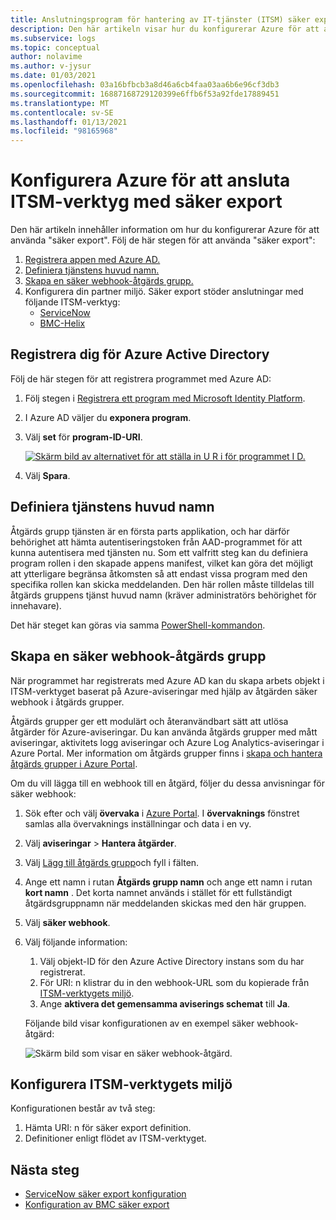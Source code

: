 ```yaml
---
title: Anslutningsprogram för hantering av IT-tjänster (ITSM) säker export i Azure Monitor – Azure-konfigurationer
description: Den här artikeln visar hur du konfigurerar Azure för att ansluta dina ITSM-produkter/-tjänster med säker export i Azure Monitor för att centralt övervaka och hantera ITSM-arbetsobjekt.
ms.subservice: logs
ms.topic: conceptual
author: nolavime
ms.author: v-jysur
ms.date: 01/03/2021
ms.openlocfilehash: 03a16bfbcb3a8d46a6cb4faa03aa6b6e96cf3db3
ms.sourcegitcommit: 16887168729120399e6ffb6f53a92fde17889451
ms.translationtype: MT
ms.contentlocale: sv-SE
ms.lasthandoff: 01/13/2021
ms.locfileid: "98165968"
---
```

# <a name="configure-azure-to-connect-itsm-tools-using-secure-export"></a>Konfigurera Azure för att ansluta ITSM-verktyg med säker export

Den här artikeln innehåller information om hur du konfigurerar Azure för att använda "säker export".
Följ de här stegen för att använda "säker export":

1. [Registrera appen med Azure AD.](./itsm-connector-secure-webhook-connections-azure-configuration.md#register-with-azure-active-directory)
1. [Definiera tjänstens huvud namn.](./itsm-connector-secure-webhook-connections-azure-configuration.md#define-service-principal)
1. [Skapa en säker webhook-åtgärds grupp.](./itsm-connector-secure-webhook-connections-azure-configuration.md#create-a-secure-webhook-action-group)
1. Konfigurera din partner miljö.
    Säker export stöder anslutningar med följande ITSM-verktyg:
    * [ServiceNow](./itsmc-secure-webhook-connections-servicenow.md)
    * [BMC-Helix](./itsmc-secure-webhook-connections-bmc.md)

## <a name="register-with-azure-active-directory"></a>Registrera dig för Azure Active Directory

Följ de här stegen för att registrera programmet med Azure AD:

1. Följ stegen i [Registrera ett program med Microsoft Identity Platform](../../active-directory/develop/quickstart-register-app.md).
2. I Azure AD väljer du **exponera program**.
3. Välj **set** för **program-ID-URI**.

   [![Skärm bild av alternativet för att ställa in U R i för programmet I D.](media/it-service-management-connector-secure-webhook-connections/azure-ad.png)](media/it-service-management-connector-secure-webhook-connections/azure-ad-expand.png#lightbox)
4. Välj **Spara**.

## <a name="define-service-principal"></a>Definiera tjänstens huvud namn

Åtgärds grupp tjänsten är en första parts applikation, och har därför behörighet att hämta autentiseringstoken från AAD-programmet för att kunna autentisera med tjänsten nu.
Som ett valfritt steg kan du definiera program rollen i den skapade appens manifest, vilket kan göra det möjligt att ytterligare begränsa åtkomsten så att endast vissa program med den specifika rollen kan skicka meddelanden. Den här rollen måste tilldelas till åtgärds gruppens tjänst huvud namn (kräver administratörs behörighet för innehavare).

Det här steget kan göras via samma [PowerShell-kommandon](./action-groups.md#secure-webhook-powershell-script).

## <a name="create-a-secure-webhook-action-group"></a>Skapa en säker webhook-åtgärds grupp

När programmet har registrerats med Azure AD kan du skapa arbets objekt i ITSM-verktyget baserat på Azure-aviseringar med hjälp av åtgärden säker webhook i åtgärds grupper.

Åtgärds grupper ger ett modulärt och återanvändbart sätt att utlösa åtgärder för Azure-aviseringar. Du kan använda åtgärds grupper med mått aviseringar, aktivitets logg aviseringar och Azure Log Analytics-aviseringar i Azure Portal.
Mer information om åtgärds grupper finns i [skapa och hantera åtgärds grupper i Azure Portal](./action-groups.md).

Om du vill lägga till en webhook till en åtgärd, följer du dessa anvisningar för säker webhook:

1. Sök efter och välj **övervaka** i [Azure Portal](https://portal.azure.com/). I **övervaknings** fönstret samlas alla övervaknings inställningar och data i en vy.
2. Välj **aviseringar**  >  **Hantera åtgärder**.
3. Välj [Lägg till åtgärds grupp](./action-groups.md#create-an-action-group-by-using-the-azure-portal)och fyll i fälten.
4. Ange ett namn i rutan **Åtgärds grupp namn** och ange ett namn i rutan **kort namn** . Det korta namnet används i stället för ett fullständigt åtgärdsgruppnamn när meddelanden skickas med den här gruppen.
5. Välj **säker webhook**.
6. Välj följande information:
   1. Välj objekt-ID för den Azure Active Directory instans som du har registrerat.
   2. För URI: n klistrar du in den webhook-URL som du kopierade från [ITSM-verktygets miljö](#configure-the-itsm-tool-environment).
   3. Ange **aktivera det gemensamma aviserings schemat** till **Ja**. 

   Följande bild visar konfigurationen av en exempel säker webhook-åtgärd:

   ![Skärm bild som visar en säker webhook-åtgärd.](media/it-service-management-connector-secure-webhook-connections/secure-webhook.png)

## <a name="configure-the-itsm-tool-environment"></a>Konfigurera ITSM-verktygets miljö

Konfigurationen består av två steg:

1. Hämta URI: n för säker export definition.
2. Definitioner enligt flödet av ITSM-verktyget.

## <a name="next-steps"></a>Nästa steg

* [ServiceNow säker export konfiguration](./itsmc-secure-webhook-connections-servicenow.md)
* [Konfiguration av BMC säker export](./itsmc-secure-webhook-connections-bmc.md)
